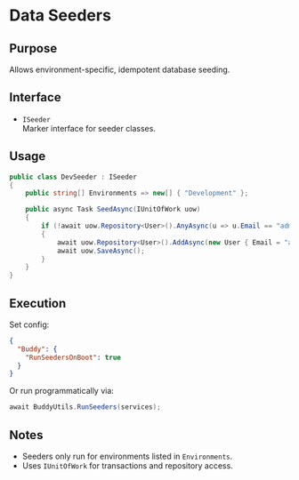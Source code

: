 # Data Seeders

## Purpose

Allows environment-specific, idempotent database seeding.

## Interface

- `ISeeder`  
  Marker interface for seeder classes.

## Usage

```csharp
public class DevSeeder : ISeeder
{
    public string[] Environments => new[] { "Development" };

    public async Task SeedAsync(IUnitOfWork uow)
    {
        if (!await uow.Repository<User>().AnyAsync(u => u.Email == "admin@example.com"))
        {
            await uow.Repository<User>().AddAsync(new User { Email = "admin@example.com" });
            await uow.SaveAsync();
        }
    }
}
```

## Execution

Set config:

```json
{
  "Buddy": {
    "RunSeedersOnBoot": true
  }
}
```

Or run programmatically via:

```csharp
await BuddyUtils.RunSeeders(services);
```

## Notes

- Seeders only run for environments listed in `Environments`.
- Uses `IUnitOfWork` for transactions and repository access.

